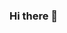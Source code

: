 ### Hi there 👋

<!--

IMAGEN CON HIPERLINK A LINKDIN \

GIF DIVERTIDO 

CURRENTLY WORKING ON

PROYECTOS DESTACADOS 

LIBROS DE CODING LEIDOS 
img con hyperlinks


**marianelavflora/marianelavflora** is a ✨ _special_ ✨ repository because its `README.md` (this file) appears on your GitHub profile.

Here are some ideas to get you started:

- 🔭 I’m currently working on ...
- 🌱 I’m currently learning ...
- 👯 I’m looking to collaborate on ...
- 🤔 I’m looking for help with ...
- 💬 Ask me about ...
- 📫 How to reach me: ...
- 😄 Pronouns: ...
- ⚡ Fun fact: ...
-->
